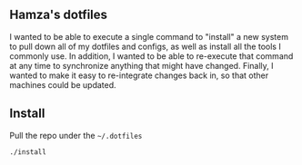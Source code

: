 ## Hamza's dotfiles
I wanted to be able to execute a single command to "install" a new system to pull down all of my dotfiles and configs, as well as install all the tools I commonly use. In addition, I wanted to be able to re-execute that command at any time to synchronize anything that might have changed. Finally, I wanted to make it easy to re-integrate changes back in, so that other machines could be updated.

## Install
Pull the repo under the `~/.dotfiles` 
```
./install
```
